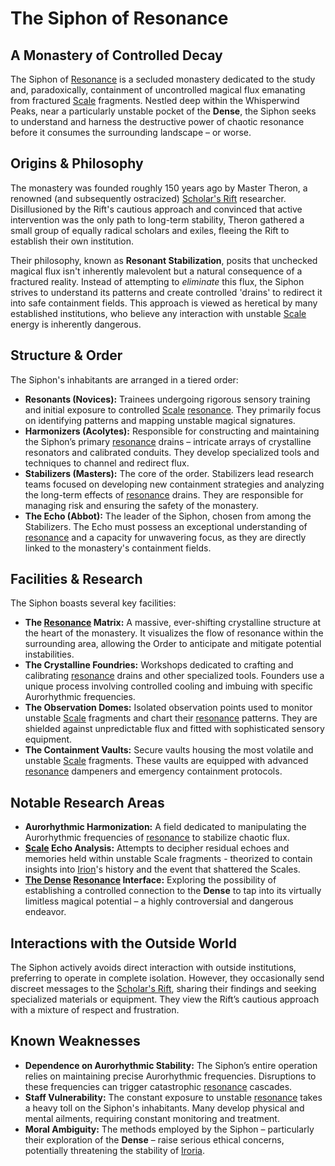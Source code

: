 # The Siphon of Resonance

## A Monastery of Controlled Decay

The Siphon of [Resonance](/structure/mechanic/resonance.md) is a secluded monastery dedicated to the study and, paradoxically, containment of uncontrolled magical flux emanating from fractured [Scale](/geography/landmark/scale.md) fragments. Nestled deep within the Whisperwind Peaks, near a particularly unstable pocket of the **Dense**, the Siphon seeks to understand and harness the destructive power of chaotic resonance before it consumes the surrounding landscape – or worse.

## Origins & Philosophy

The monastery was founded roughly 150 years ago by Master Theron, a renowned (and subsequently ostracized) [Scholar's Rift](/geography/settlement/enclave/scholars-rift/scholars-rift.md) researcher. Disillusioned by the Rift's cautious approach and convinced that active intervention was the only path to long-term stability, Theron gathered a small group of equally radical scholars and exiles, fleeing the Rift to establish their own institution.

Their philosophy, known as **Resonant Stabilization**, posits that unchecked magical flux isn't inherently malevolent but a natural consequence of a fractured reality. Instead of attempting to *eliminate* this flux, the Siphon strives to understand its patterns and create controlled 'drains' to redirect it into safe containment fields.  This approach is viewed as heretical by many established institutions, who believe any interaction with unstable [Scale](/geography/landmark/scale.md) energy is inherently dangerous.

## Structure & Order

The Siphon's inhabitants are arranged in a tiered order:

*   **Resonants (Novices):**  Trainees undergoing rigorous sensory training and initial exposure to controlled [Scale](/geography/landmark/scale.md) [resonance](/structure/mechanic/resonance.md). They primarily focus on identifying patterns and mapping unstable magical signatures.
*   **Harmonizers (Acolytes):** Responsible for constructing and maintaining the Siphon’s primary [resonance](/structure/mechanic/resonance.md) drains – intricate arrays of crystalline resonators and calibrated conduits.  They develop specialized tools and techniques to channel and redirect flux.
*   **Stabilizers (Masters):** The core of the order. Stabilizers lead research teams focused on developing new containment strategies and analyzing the long-term effects of [resonance](/structure/mechanic/resonance.md) drains. They are responsible for managing risk and ensuring the safety of the monastery.
*   **The Echo (Abbot):** The leader of the Siphon, chosen from among the Stabilizers. The Echo must possess an exceptional understanding of [resonance](/structure/mechanic/resonance.md) and a capacity for unwavering focus, as they are directly linked to the monastery's containment fields.

## Facilities & Research

The Siphon boasts several key facilities:

*   **The [Resonance](/structure/mechanic/resonance.md) Matrix:** A massive, ever-shifting crystalline structure at the heart of the monastery. It visualizes the flow of resonance within the surrounding area, allowing the Order to anticipate and mitigate potential instabilities.
*   **The Crystalline Foundries:** Workshops dedicated to crafting and calibrating [resonance](/structure/mechanic/resonance.md) drains and other specialized tools.  Founders use a unique process involving controlled cooling and imbuing with specific Aurorhythmic frequencies.
*   **The Observation Domes:** Isolated observation points used to monitor unstable [Scale](/geography/landmark/scale.md) fragments and chart their [resonance](/structure/mechanic/resonance.md) patterns. They are shielded against unpredictable flux and fitted with sophisticated sensory equipment.
*   **The Containment Vaults:** Secure vaults housing the most volatile and unstable [Scale](/geography/landmark/scale.md) fragments. These vaults are equipped with advanced [resonance](/structure/mechanic/resonance.md) dampeners and emergency containment protocols.

## Notable Research Areas

*   **Aurorhythmic Harmonization:** A field dedicated to manipulating the Aurorhythmic frequencies of [resonance](/structure/mechanic/resonance.md) to stabilize chaotic flux.
*   **[Scale](/geography/landmark/scale.md) Echo Analysis:** Attempts to decipher residual echoes and memories held within unstable Scale fragments - theorized to contain insights into [Irion](/being/deity/irion)'s history and the event that shattered the Scales.
*   **[The Dense](/geography/cosmology/plane-of-existance/the-dense.md) [Resonance](/structure/mechanic/resonance.md) Interface:** Exploring the possibility of establishing a controlled connection to the **Dense** to tap into its virtually limitless magical potential – a highly controversial and dangerous endeavor.

## Interactions with the Outside World

The Siphon actively avoids direct interaction with outside institutions, preferring to operate in complete isolation.  However, they occasionally send discreet messages to the [Scholar's Rift](/geography/settlement/enclave/scholars-rift/scholars-rift.md), sharing their findings and seeking specialized materials or equipment. They view the Rift’s cautious approach with a mixture of respect and frustration.

## Known Weaknesses

*   **Dependence on Aurorhythmic Stability:** The Siphon’s entire operation relies on maintaining precise Aurorhythmic frequencies. Disruptions to these frequencies can trigger catastrophic [resonance](/structure/mechanic/resonance.md) cascades.
*   **Staff Vulnerability:**  The constant exposure to unstable [resonance](/structure/mechanic/resonance.md) takes a heavy toll on the Siphon's inhabitants. Many develop physical and mental ailments, requiring constant monitoring and treatment.
*   **Moral Ambiguity:** The methods employed by the Siphon – particularly their exploration of the **Dense** – raise serious ethical concerns, potentially threatening the stability of [Iroria](/world_building/ioria).
